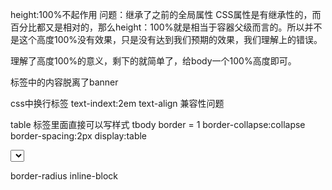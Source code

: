height:100%不起作用
问题：继承了之前的全局属性
CSS属性是有继承性的，而百分比都又是相对的，那么height：100%就是相当于容器父级而言的。所以并不是这个高度100%没有效果，只是没有达到我们预期的效果，我们理解上的错误。

理解了高度100%的意义，剩下的就简单了，给body一个100%高度即可。

标签中的内容脱离了banner

css中换行标签 text-indext:2em
text-align
兼容性问题

table 标签里面直接可以写样式
tbody
border = 1
border-collapse:collapse
border-spacing:2px
display:table

<aside></aside>

<select>
    <option></option>
    <option></option>
</select>

border-radius
inline-block